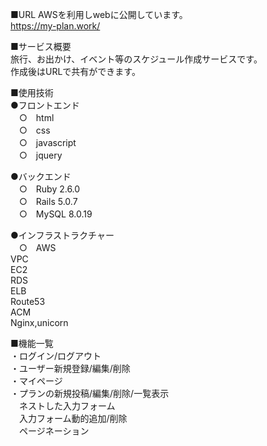 ■URL
AWSを利用しwebに公開しています。  
https://my-plan.work/  

■サービス概要  
旅行、お出かけ、イベント等のスケジュール作成サービスです。  
作成後はURLで共有ができます。  


■使用技術  
●フロントエンド  
　○　html  
　○　css  
　○　javascript  
　○　jquery  

●バックエンド  
　○　Ruby 2.6.0  
　○　Rails 5.0.7  
　○　MySQL 8.0.19  

●インフラストラクチャー  
　○　AWS  
        VPC  
        EC2  
        RDS  
        ELB  
        Route53  
        ACM  
        Nginx,unicorn  

■機能一覧  
・ログイン/ログアウト  
・ユーザー新規登録/編集/削除  
・マイページ  
・プランの新規投稿/編集/削除/一覧表示  
　ネストした入力フォーム  
　入力フォーム動的追加/削除  
　ページネーション  
